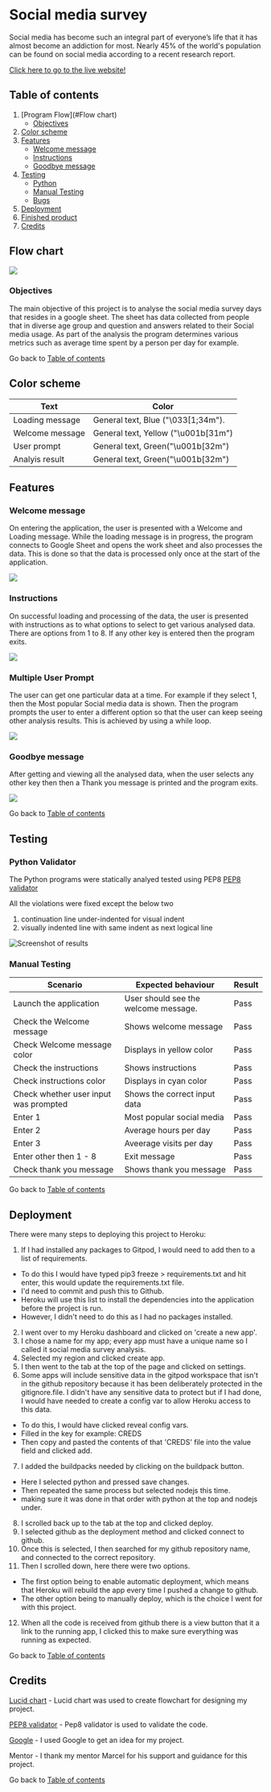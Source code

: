 # Social media survey

Social media has become such an integral part of everyone’s life that it has almost become an addiction for most. Nearly 45% of the world's population can be found on social media according to a recent research report.

[Click here to go to the live website!](https://social-media-survey-analysis.herokuapp.com/)
## Table of contents 

1. [Program Flow](#Flow chart)
    - [Objectives](#objectives)
2. [Color scheme](#color-scheme)
3. [Features](#features)
    - [Welcome message](#welcome-message)
    - [Instructions](#instructions) 
    - [Goodbye message](#goodbye-message)
4. [Testing](#testing)
    - [Python](#python-validator)
    - [Manual Testing](#manual-testing)
    - [Bugs](#bugs)
5. [Deployment](#deployment)
6. [Finished product](#finished-product)
7. [Credits](#credits)
    
## Flow chart

<img src="images/flow-chart.png">

### Objectives

The main objective of this project is to analyse the social media survey days that resides in a google sheet. The sheet has data collected from people that in diverse age group and question and answers related to their Social media usage. As part of the analysis the program determines various metrics such as average time spent by a person per day for example.

Go back to [Table of contents](#table-of-contents)


## Color scheme

Text | Color 
--- | --- 
Loading message | General text, Blue ("\033[1;34m").
Welcome message | General text, Yellow ("\u001b[31m")
User prompt     | General text, Green("\u001b[32m")
Analyis result  | General text, Green("\u001b[32m")

## Features

### Welcome message
On entering the application, the user is presented with a Welcome and Loading message. While the loading message is in progress, the program connects to Google Sheet and opens the work sheet and also processes the data. This is done so that the data is processed only once at the start of the application.

<img src="images/Welcome-message.png">


### Instructions
On successful loading and processing of the data, the user is presented with instructions as to what options to select to get various analysed data. There are options from 1 to 8. If any other key is entered then the program exits.

<img src="images/User-Prompt.png">


### Multiple User Prompt
The user can get one particular data at a time. For example if they select 1, then the Most popular Social media data is shown. Then the program prompts the user to enter a different option so that the user can keep seeing other analysis results. This is achieved by using a while loop.

<img src="images/multiple-user-prompt.png">

### Goodbye message
After getting and viewing all the analysed data, when the user selects any other key then then a Thank you message is printed and the program exits.

<img src = "images/good-bye-message.png">

Go back to [Table of contents](#table-of-contents)


##  Testing

### Python Validator
The Python programs were statically analyed tested using PEP8 [PEP8 validator](http://pep8online.com/) 

All the violations were fixed except the below two
1. continuation line under-indented for visual indent
2. visually indented line with same indent as next logical line

<img src="images/validate.png" alt="Screenshot of results">


### Manual Testing 

Scenario | Expected behaviour | Result 
--- | --- | ---
Launch the application | User should see the welcome message. | Pass
Check the Welcome message | Shows welcome message | Pass
Check Welcome message color | Displays in yellow color | Pass
Check the instructions | Shows instructions | Pass
Check instructions color| Displays in cyan color | Pass
Check whether user input was prompted | Shows the correct input data | Pass
Enter 1 | Most popular social media | Pass
Enter 2 | Average hours per day | Pass
Enter 3 | Aveerage visits per day | Pass
Enter other then 1 - 8 | Exit message | Pass
Check thank you message | Shows thank you message | Pass

Go back to [Table of contents](#table-of-contents)


## Deployment 

There were many steps to deploying this project to Heroku:

1. If I had installed any packages to Gitpod, I would need to add then to a list of requirements. 
- To do this I would have typed pip3 freeze > requirements.txt and hit enter, this would update the requirements.txt file.
- I'd need to commit and push this to Github.
- Heroku will use this list to install the dependencies into the application before the project is run.
- However, I didn't need to do this as I had no packages installed.
2. I went over to my Heroku dashboard and clicked on 'create a new app'.
3. I chose a name for my app; every app must have a unique name so I called it social media survey analysis.
4. Selected my region and clicked create app. 
5. I then went to the tab at the top of the page and clicked on settings. 
6. Some apps will include sensitive data in the gitpod workspace that isn't in the github repository because it has been deliberately protected in the gitignore.file. I didn't have any sensitive data to protect but if I had done, I would have needed to create a config var to allow Heroku access to this data. 
 - To do this, I would have clicked reveal config vars.
 - Filled in the key for example: CREDS
 - Then copy and pasted the contents of that 'CREDS' file into the value field and clicked add. 
7. I added the buildpacks needed by clicking on the buildpack button.
 - Here I selected python and pressed save changes.
 - Then repeated the same process but selected nodejs this time.
 - making sure it was done in that order with python at the top and nodejs under.
8. I scrolled back up to the tab at the top and clicked deploy.
9. I selected github as the deployment method and clicked connect to github.
10. Once this is selected, I then searched for my github repository name, and connected to the correct repository.
11. Then I scrolled down, here there were two options.
 - The first option being to enable automatic deployment, which means that Heroku will rebuild the app every time I pushed a change to github.
 - The other option being to manually deploy, which is the choice I went for with this project.
12. When all the code is received from github there is a view button that it a link to the running app, I clicked this to make sure everything was running as expected.

Go back to [Table of contents](#table-of-contents)
## Credits 

[Lucid chart](https://www.lucidchart.com/pages/) - Lucid chart was used to create flowchart for designing my project.

[PEP8 validator](http://pep8online.com/) - Pep8 validator is used to validate the code.

[Google](https://www.google.ie/) - I used Google to get an idea for my project.

Mentor - I thank my mentor Marcel for his support and guidance for this project.  

Go back to [Table of contents](#table-of-contents)

